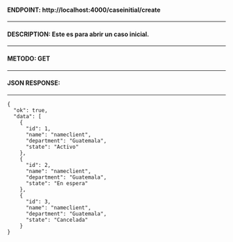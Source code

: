 

#### ENDPOINT:  http://localhost:4000/caseinitial/create
---
#### DESCRIPTION: Este es para abrir un caso inicial.
---
#### METODO: GET
---
#### JSON RESPONSE: 
----
```
{
  "ok": true,
  "data": [
    {
      "id": 1,
      "name": "nameclient",
      "department": "Guatemala",
      "state": "Activo"
    },
    {
      "id": 2,
      "name": "nameclient",
      "department": "Guatemala",
      "state": "En espera"
    },
    {
      "id": 3,
      "name": "nameclient",
      "department": "Guatemala",
      "state": "Cancelada"
    }
}